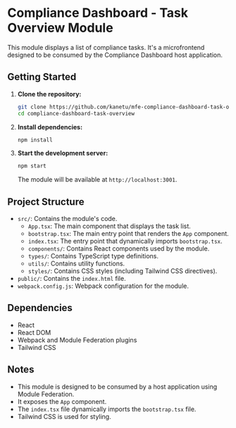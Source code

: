 # Compliance Dashboard - Task Overview Module

This module displays a list of compliance tasks. It's a microfrontend designed to be consumed by the Compliance Dashboard host application.

## Getting Started

1.  **Clone the repository:**

    ```bash
    git clone https://github.com/kanetu/mfe-compliance-dashboard-task-overview.git
    cd compliance-dashboard-task-overview
    ```

2.  **Install dependencies:**

    ```bash
    npm install
    ```

3.  **Start the development server:**

    ```bash
    npm start
    ```

    The module will be available at `http://localhost:3001`.

## Project Structure

- `src/`: Contains the module's code.
  - `App.tsx`: The main component that displays the task list.
  - `bootstrap.tsx`: The main entry point that renders the `App` component.
  - `index.tsx`: The entry point that dynamically imports `bootstrap.tsx`.
  - `components/`: Contains React components used by the module.
  - `types/`: Contains TypeScript type definitions.
  - `utils/`: Contains utility functions.
  - `styles/`: Contains CSS styles (including Tailwind CSS directives).
- `public/`: Contains the `index.html` file.
- `webpack.config.js`: Webpack configuration for the module.

## Dependencies

- React
- React DOM
- Webpack and Module Federation plugins
- Tailwind CSS

## Notes

- This module is designed to be consumed by a host application using Module Federation.
- It exposes the `App` component.
- The `index.tsx` file dynamically imports the `bootstrap.tsx` file.
- Tailwind CSS is used for styling.
